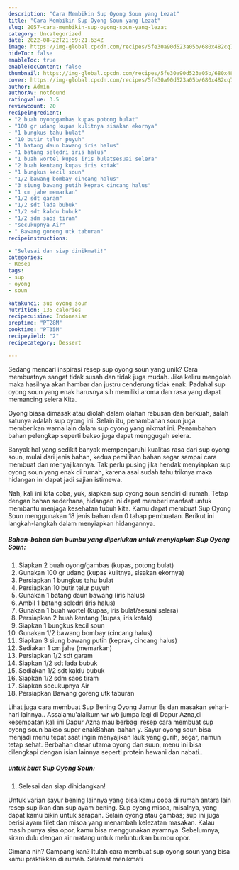 ```yaml
---
description: "Cara Membikin Sup Oyong Soun yang Lezat"
title: "Cara Membikin Sup Oyong Soun yang Lezat"
slug: 2057-cara-membikin-sup-oyong-soun-yang-lezat
category: Uncategorized
date: 2022-08-22T21:59:21.634Z
image: https://img-global.cpcdn.com/recipes/5fe30a90d523a05b/680x482cq70/sup-oyong-soun-foto-resep-utama.jpg
hideToc: false
enableToc: true
enableTocContent: false
thumbnail: https://img-global.cpcdn.com/recipes/5fe30a90d523a05b/680x482cq70/sup-oyong-soun-foto-resep-utama.jpg
cover: https://img-global.cpcdn.com/recipes/5fe30a90d523a05b/680x482cq70/sup-oyong-soun-foto-resep-utama.jpg
author: Admin
authorAv: notfound
ratingvalue: 3.5
reviewcount: 20
recipeingredient:
- "2 buah oyonggambas kupas potong bulat"
- "100 gr udang kupas kulitnya sisakan ekornya"
- "1 bungkus tahu bulat"
- "10 butir telur puyuh"
- "1 batang daun bawang iris halus"
- "1 batang seledri iris halus"
- "1 buah wortel kupas iris bulatsesuai selera"
- "2 buah kentang kupas iris kotak"
- "1 bungkus kecil soun"
- "1/2 bawang bombay cincang halus"
- "3 siung bawang putih keprak cincang halus"
- "1 cm jahe memarkan"
- "1/2 sdt garam"
- "1/2 sdt lada bubuk"
- "1/2 sdt kaldu bubuk"
- "1/2 sdm saos tiram"
- "secukupnya Air"
- " Bawang goreng utk taburan"
recipeinstructions:

- "Selesai dan siap dinikmati!"
categories:
- Resep
tags:
- sup
- oyong
- soun

katakunci: sup oyong soun 
nutrition: 135 calories
recipecuisine: Indonesian
preptime: "PT28M"
cooktime: "PT35M"
recipeyield: "2"
recipecategory: Dessert

---
```





Sedang mencari inspirasi resep sup oyong soun yang unik? Cara membuatnya sangat tidak susah dan tidak juga mudah. Jika keliru mengolah maka hasilnya akan hambar dan justru cenderung tidak enak. Padahal sup oyong soun yang enak harusnya sih memiliki aroma dan rasa yang dapat memancing selera Kita.





Oyong biasa dimasak atau diolah dalam olahan rebusan dan berkuah, salah satunya adalah sup oyong ini. Selain itu, penambahan soun juga memberikan warna lain dalam sup oyong yang nikmat ini. Penambahan bahan pelengkap seperti bakso juga dapat menggugah selera.

Banyak hal yang sedikit banyak mempengaruhi kualitas rasa dari sup oyong soun, mulai dari jenis bahan, kedua pemilihan bahan segar sampai cara membuat dan menyajikannya. Tak perlu pusing jika hendak menyiapkan sup oyong soun yang enak di rumah, karena asal sudah tahu triknya maka hidangan ini dapat jadi sajian istimewa.






Nah, kali ini kita coba, yuk, siapkan sup oyong soun sendiri di rumah. Tetap dengan bahan sederhana, hidangan ini dapat memberi manfaat untuk membantu menjaga kesehatan tubuh kita. Kamu dapat membuat Sup Oyong Soun menggunakan 18 jenis bahan dan 0 tahap pembuatan. Berikut ini langkah-langkah dalam menyiapkan hidangannya.

<!--inarticleads1-->

##### Bahan-bahan dan bumbu yang diperlukan untuk menyiapkan Sup Oyong Soun:

1. Siapkan 2 buah oyong/gambas (kupas, potong bulat)
1. Gunakan 100 gr udang (kupas kulitnya, sisakan ekornya)
1. Persiapkan 1 bungkus tahu bulat
1. Persiapkan 10 butir telur puyuh
1. Gunakan 1 batang daun bawang (iris halus)
1. Ambil 1 batang seledri (iris halus)
1. Gunakan 1 buah wortel (kupas, iris bulat/sesuai selera)
1. Persiapkan 2 buah kentang (kupas, iris kotak)
1. Siapkan 1 bungkus kecil soun
1. Gunakan 1/2 bawang bombay (cincang halus)
1. Siapkan 3 siung bawang putih (keprak, cincang halus)
1. Sediakan 1 cm jahe (memarkan)
1. Persiapkan 1/2 sdt garam
1. Siapkan 1/2 sdt lada bubuk
1. Sediakan 1/2 sdt kaldu bubuk
1. Siapkan 1/2 sdm saos tiram
1. Siapkan secukupnya Air
1. Persiapkan  Bawang goreng utk taburan


Lihat juga cara membuat Sup Bening Oyong Jamur Es dan masakan sehari-hari lainnya.. Assalamu&#39;alaikum wr wb jumpa lagi di Dapur Azna,di kesempatan kali ini Dapur Azna mau berbagi resep cara membuat sup oyong soun bakso super enakBahan-bahan y. Sayur oyong soun bisa menjadi menu tepat saat ingin menyajikan lauk yang gurih, segar, namun tetap sehat. Berbahan dasar utama oyong dan suun, menu ini bisa dilengkapi dengan isian lainnya seperti protein hewani dan nabati.. 

<!--inarticleads2-->

#####  untuk buat Sup Oyong Soun:


1. Selesai dan siap dihidangkan!

Untuk varian sayur bening lainnya yang bisa kamu coba di rumah antara lain resep sup ikan dan sup ayam bening. Sup oyong misoa, misalnya, yang dapat kamu bikin untuk sarapan. Selain oyong atau gambas; sup ini juga berisi ayam filet dan misoa yang menambah kelezatan masakan. Kalau masih punya sisa opor, kamu bisa menggunakan ayamnya. Sebelumnya, siram dulu dengan air matang untuk melunturkan bumbu opor. 

Gimana nih? Gampang kan? Itulah cara membuat sup oyong soun yang bisa kamu praktikkan di rumah. Selamat menikmati
